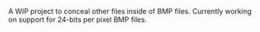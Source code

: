 A WIP project to conceal other files inside of BMP files. Currently working on support for 24-bits per pixel BMP files.
